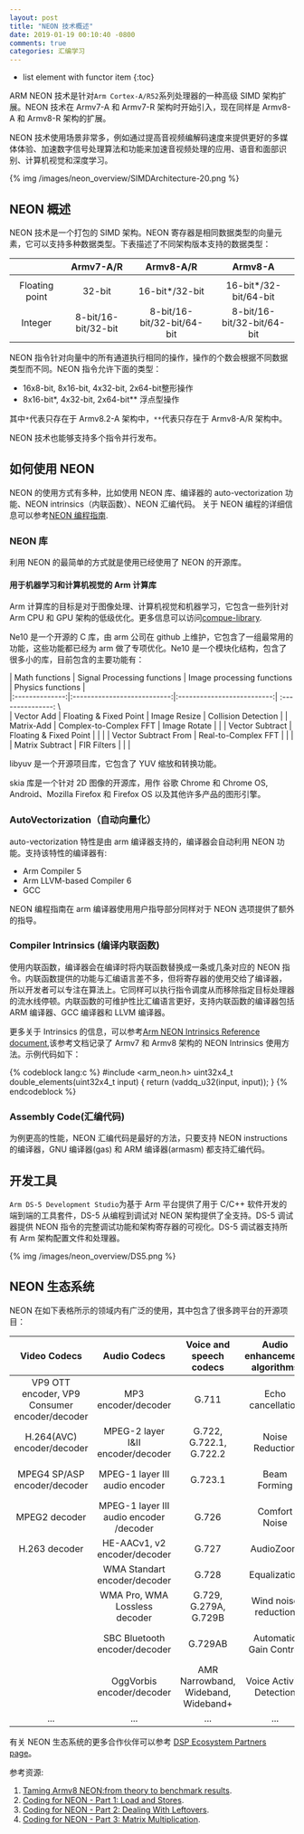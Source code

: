```yaml
---
layout: post
title: "NEON 技术概述"
date: 2019-01-19 00:10:40 -0800
comments: true
categories: 汇编学习
---
```


* list element with functor item
{:toc}

ARM NEON 技术是针对`Arm Cortex-A/R52`系列处理器的一种高级 SIMD 架构扩展。NEON 技术在 Armv7-A 和 Armv7-R 架构时开始引入，现在同样是 Armv8-A 和 Armv8-R 架构的扩展。

NEON 技术使用场景非常多，例如通过提高音视频编解码速度来提供更好的多媒体体验、加速数字信号处理算法和功能来加速音视频处理的应用、语音和面部识别、计算机视觉和深度学习。

<!--more-->

{% img /images/neon_overview/SIMDArchitecture-20.png %}

## NEON 概述

NEON 技术是一个打包的 SIMD 架构。NEON 寄存器是相同数据类型的向量元素，它可以支持多种数据类型。下表描述了不同架构版本支持的数据类型：  

|          | Armv7-A/R | Armv8-A/R | Armv8-A  |
|:--------:|:---------:|:---------:|:--------:|
|          |           |           |          |
| Floating point | 32-bit | 16-bit*/32-bit | 16-bit*/32-bit/64-bit |
| Integer        | 8-bit/16-bit/32-bit | 8-bit/16-bit/32-bit/64-bit | 8-bit/16-bit/32-bit/64-bit |

NEON 指令针对向量中的所有通道执行相同的操作，操作的个数会根据不同数据类型而不同。NEON 指令允许下面的类型：

* 16x8-bit, 8x16-bit, 4x32-bit, 2x64-bit整形操作
* 8x16-bit*, 4x32-bit, 2x64-bit** 浮点型操作

其中`*`代表只存在于 Armv8.2-A 架构中，`**`代表只存在于 Armv8-A/R 架构中。

NEON 技术也能够支持多个指令并行发布。 

## 如何使用 NEON

NEON 的使用方式有多种，比如使用 NEON 库、编译器的 auto-vectorization 功能、NEON intrinsics（内联函数）、NEON 汇编代码。
关于 NEON 编程的详细信息可以参考[NEON 编程指南](https://static.docs.arm.com/den0018/a/DEN0018A_neon_programmers_guide_en.pdf?_ga=2.112843328.535197283.1547875098-60705264.1529324001).

### NEON 库

利用 NEON 的最简单的方式就是使用已经使用了 NEON 的开源库。

#### 用于机器学习和计算机视觉的 Arm 计算库

Arm 计算库的目标是对于图像处理、计算机视觉和机器学习，它包含一些列针对 Arm CPU 和 GPU 架构的低级优化。更多信息可以访问[compue-library](https://developer.arm.com/technologies/compute-library). 

Ne10 是一个开源的 C 库，由 arm 公司在 github 上维护，它包含了一组最常用的功能，这些功能都已经为 arm 做了专项优化。Ne10 是一个模块化结构，包含了很多小的库，目前包含的主要功能有：  

| Math functions | Signal Processing functions | Image processing functions | Physics functions |  
|:--------------:|:---------------------------:|:--------------------------:| :---------------: \  
| Vector Add | Floating & Fixed Point | Image Resize | Collision Detection |
| Matrix-Add | Complex-to-Complex FFT | Image Rotate | |
| Vector Subtract | Floating & Fixed Point | | |
| Vector Subtract From | Real-to-Complex FFT | | |
| Matrix Subtract | FIR Filters | | |


libyuv 是一个开源项目库，它包含了 YUV 缩放和转换功能。

skia 库是一个针对 2D 图像的开源库，用作 谷歌 Chrome 和 Chrome OS, Android、Mozilla Firefox 和 Firefox OS 以及其他许多产品的图形引擎。  

### AutoVectorization（自动向量化）

auto-vectorization 特性是由 arm 编译器支持的，编译器会自动利用 NEON 功能。支持该特性的编译器有:

* Arm Compiler 5
* Arm LLVM-based Compiler 6
* GCC

NEON 编程指南在 arm 编译器使用用户指导部分同样对于 NEON 选项提供了额外的指导。

### Compiler Intrinsics (编译内联函数)

使用内联函数，编译器会在编译时将内联函数替换成一条或几条对应的 NEON 指令。内联函数提供的功能与汇编语言差不多，但将寄存器的使用交给了编译器，
所以开发者可以专注在算法上。它同样可以执行指令调度从而移除指定目标处理器的流水线停顿。内联函数的可维护性比汇编语言更好，支持内联函数的编译器包括 ARM 编译器、GCC 编译器和 LLVM 编译器。 

更多关于 Intrinsics 的信息，可以参考[Arm NEON Intrinsics Reference document](https://developer.arm.com/technologies/neon/intrinsics),该参考文档记录了 Armv7 和 Armv8 架构的 NEON Intrinsics 使用方法。示例代码如下：

{% codeblock lang:c %}
#include <arm_neon.h>
uint32x4_t double_elements(uint32x4_t input)
{
    return (vaddq_u32(input, input));
}
{% endcodeblock %}

### Assembly Code(汇编代码)

为例更高的性能，NEON 汇编代码是最好的方法，只要支持 NEON instructions 的编译器，GNU 编译器(gas) 和 ARM 编译器(armasm) 都支持汇编代码。  

## 开发工具

`Arm DS-5 Development Studio`为基于 Arm 平台提供了用于 C/C++ 软件开发的端到端的工具套件，DS-5 从编程到调试对 NEON 架构提供了全支持。DS-5 调试器提供 NEON 指令的完整调试功能和架构寄存器的可视化。DS-5 调试器支持所有 Arm 架构配置文件和处理器。 

{% img /images/neon_overview/DS5.png %}

## NEON 生态系统

NEON 在如下表格所示的领域内有广泛的使用，其中包含了很多跨平台的开源项目：

| Video Codecs | Audio Codecs | Voice and speech codecs | Audio enhancement algorithms | Computer Vision | Machine and deep leaning |
| :----------: | :----------: | :---------------------: | :--------------------------: | :--------------: | :------------------: |
| VP9 OTT encoder, VP9 Consumer encoder/decoder | MP3 encoder/decoder | G.711 | Echo cancellation | Canny Edge detection | On-device object recognition |
| H.264(AVC) encoder/decoder | MPEG-2 layer I&II encoder/decoder | G.722, G.722.1, G.722.2 | Noise Reduction | Harris Corner | On-device scene recognition |
| MPEG4 SP/ASP encoder/decoder | MPEG-1 layer III audio encoder | G.723.1 | Beam Forming | ORB | Human pose recognition |
| MPEG2 decoder | MPEG-1 layer III audio encoder /decoder | G.726 | Comfort Noise | Convolution filter | Defect detection |
| H.263 decoder | HE-AACv1, v2 encoder/decoder | G.727 | AudioZoom | Erosion/Dilation |
|          | WMA Standart encoder/decoder | G.728 | Equalization | Face detection | |
|          | WMA Pro, WMA Lossless decoder | G.729, G.279A, G.729B | Wind noise reduction | Pedestrian detection | |
|        | SBC Bluetooth encoder/decoder | G.729AB | Automatic Gain Control | Fast9/Fast12 corner detection | |
|     | OggVorbis encoder/decoder | AMR Narrowband, Wideband, Wideband+ | Voice Activity Detection | Object tracking |
| ... | ... | ... | ... | ... | ... |

有关 NEON 生态系统的更多合作伙伴可以参考 [DSP Ecosystem Partners page](https://developer.arm.com/technologies/dsp/arm-dsp-ecosystem-partners)。

参考资源:

1. [Taming Armv8 NEON:from theory to benchmark results](https://www.youtube.com/watch?v=ixuDntaSnHI).  
2. [Coding for NEON - Part 1: Load and Stores](https://community.arm.com/processors/b/blog/posts/coding-for-neon---part-1-load-and-stores). 
3. [Coding for NEON - Part 2: Dealing With Leftovers](https://community.arm.com/processors/b/blog/posts/coding-for-neon---part-2-dealing-with-leftovers). 
4. [Coding for NEON - Part 3: Matrix Multiplication](https://community.arm.com/processors/b/blog/posts/coding-for-neon---part-3-matrix-multiplication).





































